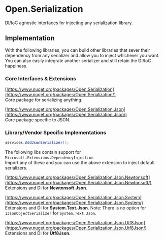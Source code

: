 # Open.Serialization
DI/IoC agnostic interfaces for injecting any serialization library.

## Implementation

With the following libraries, you can build other libraries that sever their dependency from any serializer and allow you to inject whichever you want.  You can also easily integrate another serializer and still retain the DI/IoC happiness.

### Core Interfaces & Extensions

[https://www.nuget.org/packages/Open.Serialization](https://www.nuget.org/packages/Open.Serialization/)  
Core package for serializing anything.

[https://www.nuget.org/packages/Open.Serialization.Json](https://www.nuget.org/packages/Open.Serialization.Json/)  
Core package specific to JSON.

### Library/Vendor Specific Implementations

```cs
services.AddJsonSerializer();
```

The following libs contain support for `Microsoft.Extensions.DependencyInjection`.  
Import any of these and you can use the above extension to inject default serializers.

[https://www.nuget.org/packages/Open.Serialization.Json.Newtonsoft](https://www.nuget.org/packages/Open.Serialization.Json.Newtonsoft/)   Extensions and DI for **Newtonsoft.Json**.

[https://www.nuget.org/packages/Open.Serialization.Json.System](https://www.nuget.org/packages/Open.Serialization.Json.System/)  
Extensions and DI for **System.Text.Json**.  Note: There is no option for `IJsonObjectSerializer` for `System.Text.Json`.

[https://www.nuget.org/packages/Open.Serialization.Json.Utf8Json](https://www.nuget.org/packages/Open.Serialization.Json.Utf8Json/) Extensions and DI for **Utf8Json**.



